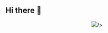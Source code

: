 ## Hi there 👋
<p align="center">
  <img src=https://capsule-render.vercel.app/api?type=venom&height=300&color=gradient&text=Input%20text&fontColor=FF0000&section=header&textBg=false&gradient=red,orange,yellow

/>
</p>

